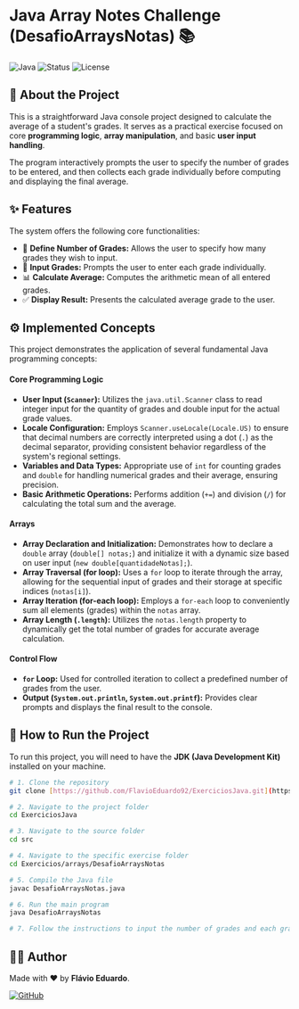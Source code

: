 # Java Array Notes Challenge (DesafioArraysNotas) 📚

![Java](https://img.shields.io/badge/Java-ED8B00?style=for-the-badge&logo=openjdk&logoColor=white)
![Status](https://img.shields.io/badge/Status-Completed-brightgreen?style=for-the-badge)
![License](https://img.shields.io/badge/License-MIT-blue?style=for-the-badge)

## 📄 About the Project

This is a straightforward Java console project designed to calculate the average of a student's grades. It serves as a practical exercise focused on core **programming logic**, **array manipulation**, and basic **user input handling**.

The program interactively prompts the user to specify the number of grades to be entered, and then collects each grade individually before computing and displaying the final average.

## ✨ Features

The system offers the following core functionalities:

-   📏 **Define Number of Grades:** Allows the user to specify how many grades they wish to input.
-   📝 **Input Grades:** Prompts the user to enter each grade individually.
-   📊 **Calculate Average:** Computes the arithmetic mean of all entered grades.
-   ✅ **Display Result:** Presents the calculated average grade to the user.

## ⚙️ Implemented Concepts

This project demonstrates the application of several fundamental Java programming concepts:

#### **Core Programming Logic**

-   **User Input (`Scanner`):** Utilizes the `java.util.Scanner` class to read integer input for the quantity of grades and double input for the actual grade values.
-   **Locale Configuration:** Employs `Scanner.useLocale(Locale.US)` to ensure that decimal numbers are correctly interpreted using a dot (`.`) as the decimal separator, providing consistent behavior regardless of the system's regional settings.
-   **Variables and Data Types:** Appropriate use of `int` for counting grades and `double` for handling numerical grades and their average, ensuring precision.
-   **Basic Arithmetic Operations:** Performs addition (`+=`) and division (`/`) for calculating the total sum and the average.

#### **Arrays**

-   **Array Declaration and Initialization:** Demonstrates how to declare a `double` array (`double[] notas;`) and initialize it with a dynamic size based on user input (`new double[quantidadeNotas];`).
-   **Array Traversal (for loop):** Uses a `for` loop to iterate through the array, allowing for the sequential input of grades and their storage at specific indices (`notas[i]`).
-   **Array Iteration (for-each loop):** Employs a `for-each` loop to conveniently sum all elements (grades) within the `notas` array.
-   **Array Length (`.length`):** Utilizes the `notas.length` property to dynamically get the total number of grades for accurate average calculation.

#### **Control Flow**

-   **`for` Loop:** Used for controlled iteration to collect a predefined number of grades from the user.
-   **Output (`System.out.println`, `System.out.printf`):** Provides clear prompts and displays the final result to the console.

## 🚀 How to Run the Project

To run this project, you will need to have the **JDK (Java Development Kit)** installed on your machine.

```bash
# 1. Clone the repository
git clone [https://github.com/FlavioEduardo92/ExerciciosJava.git](https://github.com/FlavioEduardo92/ExerciciosJava.git)

# 2. Navigate to the project folder
cd ExerciciosJava

# 3. Navigate to the source folder
cd src

# 4. Navigate to the specific exercise folder
cd Exercicios/arrays/DesafioArraysNotas

# 5. Compile the Java file
javac DesafioArraysNotas.java

# 6. Run the main program
java DesafioArraysNotas

# 7. Follow the instructions to input the number of grades and each grade!

```

## 👨‍💻 Author

Made with ❤️ by **Flávio Eduardo**.

[![GitHub](https://img.shields.io/badge/GitHub-100000?style=for-the-badge&logo=github&logoColor=white)](https://github.com/FlavioEduardo92)